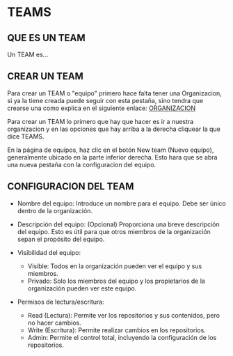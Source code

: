 # TEAMS

## QUE ES UN TEAM

Un TEAM es...

## CREAR UN TEAM

Para crear un TEAM o "equipo" primero hace falta tener una Organizacion, si ya la tiene creada puede seguir con esta pestaña, sino tendra que crearse una como explica en el siguiente enlace: [ORGANIZACION](ORGANIZACION.md)

Para crear un TEAM lo primero que hay que hacer es ir a nuestra organizacion y en las opciones que hay arriba a la derecha cliquear la que dice TEAMS.

En la página de equipos, haz clic en el botón New team (Nuevo equipo), generalmente ubicado en la parte inferior derecha. Esto hara que se abra una nueva pestaña con la configuracion del equipo.

## CONFIGURACION DEL TEAM

- Nombre del equipo: Introduce un nombre para el equipo. Debe ser único dentro de la organización.

- Descripción del equipo: (Opcional) Proporciona una breve descripción del equipo. Esto es útil para que otros miembros de la organización sepan el propósito del equipo.

- Visibilidad del equipo:
    - Visible: Todos en la organización pueden ver el equipo y sus miembros.
    - Privado: Solo los miembros del equipo y los propietarios de la organización pueden ver este equipo.

- Permisos de lectura/escritura: 
    - Read (Lectura): Permite ver los repositorios y sus contenidos, pero no hacer cambios.
    - Write (Escritura): Permite realizar cambios en los repositorios.
    - Admin: Permite el control total, incluyendo la configuración de los repositorios.